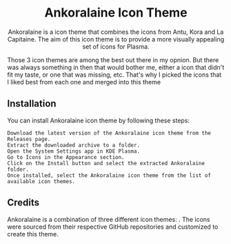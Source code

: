 <h1 align="center">Ankoralaine Icon Theme</h1>

<p align="center">Ankoralaine is a icon theme that combines the icons from Antu, Kora and La Capitaine. The aim of this icon theme is to provide a more visually appealing set of icons for Plasma.</p>
<p>Those 3 icon themes are among the best out there in my opnion. But there was always something in then that would bother me, either a icon that didn't fit my taste, or one that was missing, etc. That's why I picked the icons that I liked best from each one and merged into this theme</p>
<h2>Installation</h2>
<p>You can install Ankoralaine icon theme by following these steps:</p>

    Download the latest version of the Ankoralaine icon theme from the Releases page.
    Extract the downloaded archive to a folder.
    Open the System Settings app in KDE Plasma.
    Go to Icons in the Appearance section.
    Click on the Install button and select the extracted Ankoralaine folder.
    Once installed, select the Ankoralaine icon theme from the list of available icon themes.

<h2>Credits</h2>
Ankoralaine is a combination of three different icon themes: . The icons were sourced from their respective GitHub repositories and customized to create this theme.
